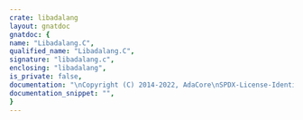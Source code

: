 ```yaml
---
crate: libadalang
layout: gnatdoc
gnatdoc: {
name: "Libadalang.C",
qualified_name: "Libadalang.C",
signature: "libadalang.c",
enclosing: "libadalang",
is_private: false,
documentation: "\nCopyright (C) 2014-2022, AdaCore\nSPDX-License-Identifier: Apache-2.0",
documentation_snippet: "",
}
---
```

